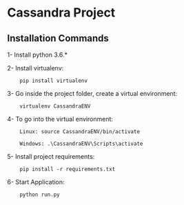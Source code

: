 # Cassandra Project


## Installation Commands

1- Install python 3.6.*

2- Install virtualenv: 
    
        pip install virtualenv

3- Go inside the project folder, create a virtual environment: 

        virtualenv CassandraENV

4- To go into the virtual environment:

        Linux: source CassandraENV/bin/activate

        Windows: .\CassandraENV\Scripts\activate

5- Install project requirements:

        pip install -r requirements.txt

6- Start Application: 
    
        python run.py
